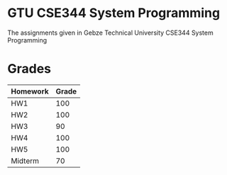 # GTU CSE344 System Programming
The assignments given in Gebze Technical University CSE344 System Programming

# Grades
| Homework | Grade |
| -------- | -------- |
| HW1 | 100 |
| HW2 | 100 |
| HW3 | 90 |
| HW4 | 100 |
| HW5 | 100 |
| Midterm | 70 |


